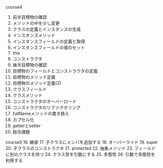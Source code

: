 course4
1. 前半目標物の確認
2. メソッドの中を少し変更
3. クラスの定義とインスタンスの生成
4. インスタンスメソッド
5. インスタンスフィールドの定義と取得
6. インスタンスフィールドの値のセット
7. this
8. コンストラクタ
9. 後半目標物の確認
10. 目標物のフィールドとコンストラクタの定義
11. 目標物のメソッド定義
12. 目標物のメソッド定義(2)
13. クラスフィールド
14. クラスメソッド
15. コンストラクタのオーバーロード
16. コンストラクタのリファクタリング
17. fullNameメソッドの書き換え
18. カプセル化
19. getterとsetter
20. 総合課題

course5
16. 継承
17. 子クラスにメンバを追加する
18. オーバーライド
19. super
20. 子クラスのコンストラクタ
21. protected
22. 抽象メソッド
23. フィールドに別のクラスを持つ
24. クラス型を引数にする
25. 多態性
26. 引数で多態性を利用する
